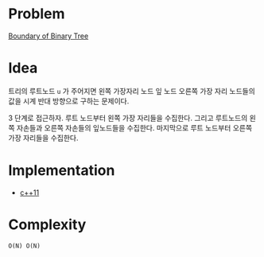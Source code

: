 # Problem

[Boundary of Binary Tree](https://leetcode.com/problems/boundary-of-binary-tree/)

# Idea

트리의 루트노드 `u` 가 주어지면 왼쪽 가장자리 노드 잎 노드 오른쪽 가장 자리 노드들의 값을
시계 반대 방향으로 구하는 문제이다.

3 단계로 접근하자. 루트 노드부터 왼쪽 가장 자리들을 수집한다.
그리고 루트노드의 왼쪽 자손들과 오른쪽 자손들의 잎노드들을 수집한다.
마지막으로 루트 노드부터 오른쪽 가장 자리들을 수집한다.

# Implementation

* [c++11](a.cpp)

# Complexity

```
O(N) O(N)
```
